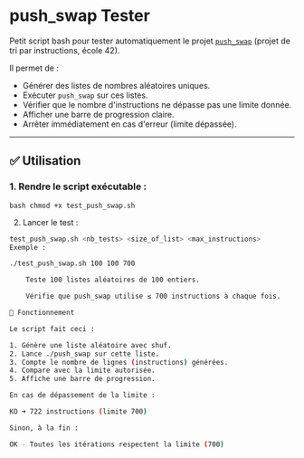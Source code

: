 # push_swap Tester

Petit script bash pour tester automatiquement le projet [`push_swap`](https://github.com/) (projet de tri par instructions, école 42).

Il permet de :
- Générer des listes de nombres aléatoires uniques.
- Exécuter `push_swap` sur ces listes.
- Vérifier que le nombre d'instructions ne dépasse pas une limite donnée.
- Afficher une barre de progression claire.
- Arrêter immédiatement en cas d'erreur (limite dépassée).

---

## ✅ Utilisation

### 1. Rendre le script exécutable :
``bash
chmod +x test_push_swap.sh
``

2. Lancer le test :
```bash
test_push_swap.sh <nb_tests> <size_of_list> <max_instructions>
Exemple :

./test_push_swap.sh 100 100 700

    Teste 100 listes aléatoires de 100 entiers.

    Vérifie que push_swap utilise ≤ 700 instructions à chaque fois.

🧪 Fonctionnement

Le script fait ceci :

1. Génère une liste aléatoire avec shuf.
2. Lance ./push_swap sur cette liste.
3. Compte le nombre de lignes (instructions) générées.
4. Compare avec la limite autorisée.
5. Affiche une barre de progression.

En cas de dépassement de la limite :

KO ➜ 722 instructions (limite 700)

Sinon, à la fin :

OK - Toutes les itérations respectent la limite (700)
